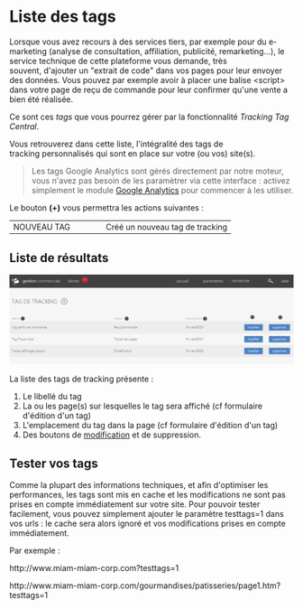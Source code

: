 # Liste des tags


<p>Lorsque vous avez recours &agrave; des services tiers, par exemple pour du e-marketing (analyse de consultation, affiliation, publicit&eacute;, remarketing...), le service technique de cette plateforme vous demande, tr&egrave;s souvent,&nbsp;d'ajouter un "extrait de code" dans vos pages pour leur envoyer des donn&eacute;es. Vous pouvez par exemple avoir &agrave; placer une balise &lt;script&gt; dans votre page de re&ccedil;u de commande pour leur confirmer qu'une vente a bien &eacute;t&eacute; r&eacute;alis&eacute;e.</p>
<p>Ce sont ces <em>tags</em> que vous pourrez g&eacute;rer par la fonctionnalit&eacute; <em>Tracking Tag Central</em>.</p>
<p>Vous retrouverez dans cette liste, l'int&eacute;gralit&eacute; des tags de tracking&nbsp;personnalis&eacute;s qui sont en place sur votre (ou vos) site(s).</p>
<blockquote>
<p>Les tags Google Analytics sont g&eacute;r&eacute;s directement par notre moteur, vous n'avez pas besoin de les param&egrave;trer via cette interface : activez simplement le module <a href="../google/analytics.aspx">Google Analytics</a> pour commencer &agrave; les utiliser.</p>
</blockquote>
<p>Le bouton <strong>(+)</strong> vous permettra les actions suivantes :</p>
<table style="width: 100%;">
<tbody>
<tr>
<td style="width: 150px;">NOUVEAU TAG</td>
<td>Cr&eacute;&eacute; un nouveau tag de tracking</td>
</tr>
</tbody>
</table>
<h2>Liste de r&eacute;sultats</h2>


![index-tagmanagerliste](images/index-tagmanagerliste.png)


<p>La liste des tags de tracking pr&eacute;sente :</p>
<ol>
<li>Le libell&eacute; du tag</li>
<li>La ou les page(s) sur lesquelles le tag sera affich&eacute; (cf formulaire d'&eacute;dition d'un tag)</li>
<li>L'emplacement du tag dans la page (cf formulaire d'&eacute;dition d'un tag)</li>
<li>Des boutons&nbsp;de <a href="edittag.aspx">modification</a> et de suppression.</li>
</ol>


<h2>Tester vos tags</h2>
<p>Comme la plupart des informations techniques, et afin d'optimiser les performances, les tags sont mis en cache et les modifications ne sont pas prises en compte imm&eacute;diatement sur votre site. Pour pouvoir tester facilement, vous pouvez simplement ajouter le param&egrave;tre testtags=1 dans vos urls : le cache sera alors ignor&eacute; et vos modifications prises en compte imm&eacute;diatement.</p>
<p>Par exemple :</p>
<p>http://www.miam-miam-corp.com?testtags=1</p>
<p>http://www.miam-miam-corp.com/gourmandises/patisseries/page1.htm?testtags=1</p>


